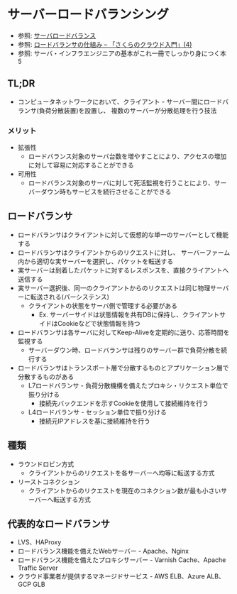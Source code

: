 # サーバーロードバランシング
- 参照: [サーバロードバランス](https://ja.wikipedia.org/wiki/%E3%82%B5%E3%83%BC%E3%83%90%E3%83%AD%E3%83%BC%E3%83%89%E3%83%90%E3%83%A9%E3%83%B3%E3%82%B9)
- 参照: [ロードバランサの仕組み – 「さくらのクラウド入門」(4)](https://knowledge.sakura.ad.jp/6274/)
- 参照: サーバ・インフラエンジニアの基本がこれ一冊でしっかり身につく本 5

## TL;DR
- コンピュータネットワークにおいて、クライアント - サーバー間にロードバランサ(負荷分散装置)を設置し、
  複数のサーバーが分散処理を行う技法

### メリット
- 拡張性
  - ロードバランス対象のサーバ台数を増やすことにより、アクセスの増加に対して容易に対応することができる
- 可用性
  - ロードバランス対象のサーバに対して死活監視を行うことにより、サーバーダウン時もサービスを続行させることができる

## ロードバランサ
- ロードバランサはクライアントに対して仮想的な単一のサーバーとして機能する
- ロードバランサはクライアントからのリクエストに対し、
  サーバーファーム内から適切な実サーバーを選択し、パケットを転送する
- 実サーバーは到着したパケットに対するレスポンスを、直接クライアントへ送信する
- 実サーバー選択後、同一のクライアントからのリクエストは同じ物理サーバーに転送される(パーシステンス)
  - クライアントの状態をサーバ側で管理する必要がある
    - Ex. サーバーサイドは状態情報を共有DBに保持し、クライアントサイドはCookieなどで状態情報を持つ
- ロードバランサは各サーバに対してKeep-Aliveを定期的に送り、応答時間を監視する
  - サーバーダウン時、ロードバランサは残りのサーバー群で負荷分散を続行する
- ロードバランサはトランスポート層で分散するものとアプリケーション層で分散するものがある
  - L7ロードバランサ - 負荷分散機構を備えたプロキシ・リクエスト単位で振り分ける
    - 接続先バックエンドを示すCookieを使用して接続維持を行う
  - L4ロードバランサ - セッション単位で振り分ける
    - 接続元IPアドレスを基に接続維持を行う

## 種類
- ラウンドロビン方式
  - クライアントからのリクエストを各サーバーへ均等に転送する方式
- リーストコネクション
  - クライアントからのリクエストを現在のコネクション数が最も小さいサーバーへ転送する方式

## 代表的なロードバランサ
- LVS、HAProxy
- ロードバランス機能を備えたWebサーバー - Apache、Nginx
- ロードバランス機能を備えたプロキシサーバー - Varnish Cache、Apache Traffic Server
- クラウド事業者が提供するマネージドサービス - AWS ELB、Azure ALB、GCP GLB
